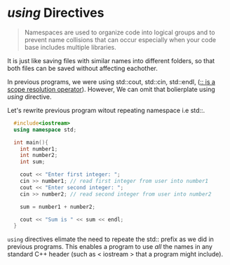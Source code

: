 # _using_ Directives

> Namespaces are used to organize code into logical groups and to prevent name collisions that can occur especially when your code base includes multiple libraries.

It is just like saving files with similar names into different folders, so that both files can be saved without affecting eachother.

In previous programs, we were using std::cout, std::cin, std::endl, ([:: is a scope resolution operator](https://www.ibm.com/support/knowledgecenter/en/SSLTBW_2.3.0/com.ibm.zos.v2r3.cbclx01/cplr175.htm)).
However, We can omit that bolierplate using _using_ directive. 

Let's rewrite previous program witout repeating namespace i.e std::.

```c++
  #include<iostream>
  using namespace std;

  int main(){
    int number1;
    int number2;
    int sum;

    cout << "Enter first integer: ";
    cin >> number1; // read first integer from user into number1
    cout << "Enter second integer: ";
    cin >> number2; // read second integer from user into number2

    sum = number1 + number2;

    cout << "Sum is " << sum << endl;
  }
```

`using` directives elimate the need to repeate the std:: prefix as we did in previous programs. This enables a program to use _all_ the names in any standard C++ header (such as < iostream > that a program might include).

